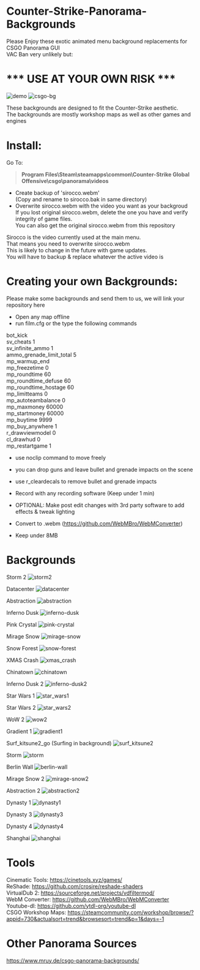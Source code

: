 # Counter-Strike-Panorama-Backgrounds
Please Enjoy these exotic animated menu background replacements for CSGO Panorama GUI   
VAC Ban very unlikely but:  
# *** USE AT YOUR OWN RISK ***

![demo](https://user-images.githubusercontent.com/52842013/63408373-e254ff80-c3bc-11e9-8984-16edbc7fa1fb.gif)
![csgo-bg](https://user-images.githubusercontent.com/52842013/63206380-1492f400-c081-11e9-8b2f-448ca404183f.PNG)

These backgrounds are designed to fit the Counter-Strike aesthetic.  
The backgrounds are mostly workshop maps as well as other games and engines  

# Install:  
Go To:
>**Program Files\Steam\steamapps\common\Counter-Strike Global Offensive\csgo\panorama\videos**
- Create backup of 'sirocco.webm'  
(Copy and rename to sirocco.bak in same directory)  
- Overwrite sirocco.webm with the video you want as your backgroud  
If you lost original sirocco.webm, delete the one you have and verify integrity of game files.  
You can also get the original sirocco.webm from this repository  

Sirocco is the video currently used at the main menu.  
That means you need to overwrite sirocco.webm  
This is likely to change in the future with game updates.  
You will have to backup & replace whatever the active video is  

# Creating your own Backgrounds:
Please make some backgrounds and send them to us, we will link your repository here
- Open any map offline
- run film.cfg or the type the following commands  

bot_kick  
sv_cheats 1  
sv_infinite_ammo 1  
ammo_grenade_limit_total 5  
mp_warmup_end  
mp_freezetime 0  
mp_roundtime 60  
mp_roundtime_defuse 60  
mp_roundtime_hostage 60  
mp_limitteams 0  
mp_autoteambalance 0  
mp_maxmoney 60000  
mp_startmoney 60000  
mp_buytime 9999  
mp_buy_anywhere 1  
r_drawviewmodel 0  
cl_drawhud 0  
mp_restartgame 1  
  
- use noclip command to move freely
- you can drop guns and leave bullet and grenade impacts on the scene
- use r_cleardecals to remove bullet and grenade impacts

- Record with any recording software (Keep under 1 min)
- OPTIONAL: Make post edit changes with 3rd party software to add effects & tweak lighting
- Convert to .webm (https://github.com/WebMBro/WebMConverter)
- Keep under 8MB


# Backgrounds

Storm 2
![storm2](https://user-images.githubusercontent.com/52842013/63219681-12926900-c145-11e9-910d-1e71333bbb87.PNG)

Datacenter
![datacenter](https://user-images.githubusercontent.com/52842013/63219700-93516500-c145-11e9-837c-058c41ab2650.PNG)

Abstraction
![abstraction](https://user-images.githubusercontent.com/52842013/63219722-1f638c80-c146-11e9-8380-6dd81dbc7cb5.PNG)

Inferno Dusk
![inferno-dusk](https://user-images.githubusercontent.com/52842013/63219738-79fce880-c146-11e9-9073-e2fd109ba861.PNG)

Pink Crystal
![pink-crystal](https://user-images.githubusercontent.com/52842013/63220090-47ef8480-c14e-11e9-897c-c74c713c18af.PNG)

Mirage Snow
![mirage-snow](https://user-images.githubusercontent.com/52842013/63220461-1da1c500-c156-11e9-9f76-1cf16a09f4ac.PNG)

Snow Forest
![snow-forest](https://user-images.githubusercontent.com/52842013/63220475-6d808c00-c156-11e9-947c-44dcf00a6bcf.PNG)

XMAS Crash
![xmas_crash](https://user-images.githubusercontent.com/52842013/63220860-dfa89f00-c15d-11e9-89f8-84b4dd16ebac.PNG)

Chinatown
![chinatown](https://user-images.githubusercontent.com/52842013/63229508-f9ce9580-c1ce-11e9-8612-bc7511aa70dc.PNG)

Inferno Dusk 2
![inferno-dusk2](https://user-images.githubusercontent.com/52842013/63230666-df4fe880-c1dd-11e9-862b-3791ef344257.PNG)

Star Wars 1
![star_wars1](https://user-images.githubusercontent.com/52842013/63240845-738e6f80-c21f-11e9-87ce-053a599f3a6b.PNG)

Star Wars 2
![star_wars2](https://user-images.githubusercontent.com/52842013/63394014-b66d5600-c38b-11e9-9a38-d55aaa96d683.PNG)

WoW 2
![wow2](https://user-images.githubusercontent.com/52842013/63392610-7014f880-c385-11e9-81c9-631c16d14fb1.PNG)

Gradient 1
![gradient1](https://user-images.githubusercontent.com/52842013/63393886-1dd6d600-c38b-11e9-898e-e00a10ad3ad2.PNG)

Surf_kitsune2_go (Surfing in background)
![surf_kitsune2](https://user-images.githubusercontent.com/52842013/63394147-4ca17c00-c38c-11e9-9c91-9e811d932075.PNG)

Storm
![storm](https://user-images.githubusercontent.com/52842013/63394294-0ac50580-c38d-11e9-83d2-234162afb764.PNG)

Berlin Wall
![berlin-wall](https://user-images.githubusercontent.com/52842013/63394447-ad7d8400-c38d-11e9-989c-663955f9998e.PNG)

Mirage Snow 2
![mirage-snow2](https://user-images.githubusercontent.com/52842013/63396351-c50c3b00-c394-11e9-9aa5-20057dfc7ff2.PNG)

Abstraction 2
![abstraction2](https://user-images.githubusercontent.com/52842013/63400961-aeb9ab80-c3a3-11e9-9d79-dd6ee00685d2.PNG)

Dynasty 1
![dynasty1](https://user-images.githubusercontent.com/52842013/63401141-559e4780-c3a4-11e9-82fc-891a02fb31d5.PNG)

Dynasty 3
![dynasty3](https://user-images.githubusercontent.com/52842013/63401745-71a2e880-c3a6-11e9-8d16-80df1c6f5a8c.PNG)

Dynasty 4
![dynasty4](https://user-images.githubusercontent.com/52842013/63401911-0efe1c80-c3a7-11e9-8258-c04ec9beec1e.PNG)

Shanghai
![shanghai](https://user-images.githubusercontent.com/52842013/63403985-7c15b000-c3af-11e9-8be0-9e6067e1d000.PNG)



# Tools  
Cinematic Tools: https://cinetools.xyz/games/  
ReShade: https://github.com/crosire/reshade-shaders  
VirtualDub 2: https://sourceforge.net/projects/vdfiltermod/  
WebM Converter: https://github.com/WebMBro/WebMConverter  
Youtube-dl: https://github.com/ytdl-org/youtube-dl  
CSGO Workshop Maps: https://steamcommunity.com/workshop/browse/?appid=730&actualsort=trend&browsesort=trend&p=1&days=-1  

# Other Panorama Sources  
https://www.mruy.de/csgo-panorama-backgrounds/  
